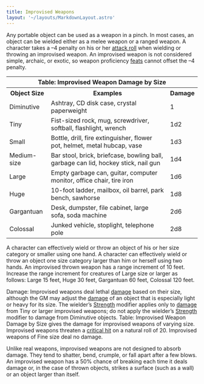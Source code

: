 ```yaml
---
title: Improvised Weapons
layout: '~/layouts/MarkdownLayout.astro'
---
```

Any portable object can be used as a weapon in a pinch. In most cases, an
object can be wielded either as a melee weapon or a ranged weapon. A character
takes a –4 penalty on his or her [attack roll](/modern.d20.srd/combat/attack.roll) when wielding or throwing an
improvised weapon. An improvised weapon is not considered simple, archaic, or
exotic, so weapon proficiency [feats](/modern.d20.srd/feats) cannot offset the
–4 penalty.


<table> <tr><th colspan="3">Table: Improvised Weapon Damage by Size</th></tr> <tr><th> Object Size</th><th> Examples</th><th> Damage </th></tr> <tr><td> Diminutive</td><td> Ashtray, CD disk case, crystal paperweight</td><td> 1 </td></tr> <tr><td> Tiny</td><td> Fist-sized rock, mug, screwdriver, softball, flashlight, wrench</td><td> 1d2 </td></tr> <tr><td> Small</td><td> Bottle, drill, fire extinguisher, flower pot, helmet, metal hubcap, vase</td><td> 1d3 </td></tr> <tr><td> Medium-size</td><td> Bar stool, brick, briefcase, bowling ball, garbage can lid, hockey stick, nail gun</td><td> 1d4 </td></tr> <tr><td> Large</td><td> Empty garbage can, guitar, computer monitor, office chair, tire iron</td><td> 1d6 </td></tr> <tr><td> Huge</td><td> 10-foot ladder, mailbox, oil barrel, park bench, sawhorse</td><td> 1d8 </td></tr> <tr><td> Gargantuan</td><td> Desk, dumpster, file cabinet, large sofa, soda machine</td><td> 2d6 </td></tr> <tr><td> Colossal</td><td> Junked vehicle, stoplight, telephone pole</td><td> 2d8 </td></tr> </table>



A character can effectively wield or throw an object of his or her size
category or smaller using one hand. A character can effectively wield or throw
an object one size category larger than him or herself using two hands. An
improvised thrown weapon has a range increment of 10 feet. Increase the range
increment for creatures of Large size or larger as follows: Large 15 feet,
Huge 30 feet, Gargantuan 60 feet, Colossal 120 feet.

Damage: Improvised weapons deal lethal [damage](/modern.d20.srd/combat/damage)
based on their size, although the GM may adjust the
[damage](/modern.d20.srd/combat/damage) of an object that is especially light
or heavy for its size. The wielder’s
[Strength](/modern.d20.srd/basics/ability.scores) modifier applies only to
[damage](/modern.d20.srd/combat/damage) from Tiny or larger improvised
weapons; do not apply the wielder’s
[Strength](/modern.d20.srd/basics/ability.scores) modifier to damage from
Diminutive objects. Table: Improvised Weapon Damage by Size gives the damage
for improvised weapons of varying size. Improvised weapons threaten a
[critical hit](/modern.d20.srd/combat/critical.hits) on a natural roll of 20.
Improvised weapons of Fine size deal no damage.

Unlike real weapons, improvised weapons are not designed to absorb damage.
They tend to shatter, bend, crumple, or fall apart after a few blows. An
improvised weapon has a 50% chance of breaking each time it deals damage or,
in the case of thrown objects, strikes a surface (such as a wall) or an object
larger than itself.

